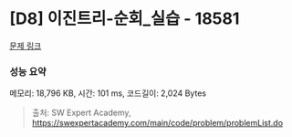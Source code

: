 # [D8] 이진트리-순회_실습 - 18581 

[문제 링크](https://swexpertacademy.com/main/code/problem/problemDetail.do?contestProbId=AYodf9Aawg4DFARi) 

### 성능 요약

메모리: 18,796 KB, 시간: 101 ms, 코드길이: 2,024 Bytes



> 출처: SW Expert Academy, https://swexpertacademy.com/main/code/problem/problemList.do